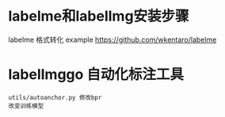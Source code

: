 # labelme和labelImg安装步骤
labelme 格式转化 example
https://github.com/wkentaro/labelme
# labelImggo 自动化标注工具

```text
utils/autoanchor.py 修改bpr
改变训练模型
```
